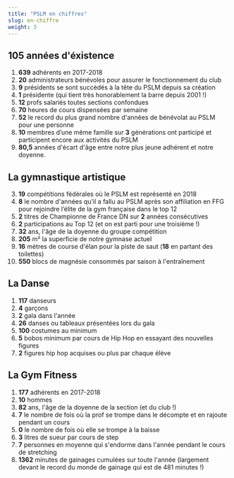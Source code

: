 ```yaml
---
title: "PSLM en chiffres"
slug: en-chiffre
weight: 3
---
```


## 105 années d'éxistence
1. **639** adhérents en 2017-2018
4. **20** administrateurs bénévoles pour assurer le fonctionnement du club
5. **9** présidents se sont succèdés à la tête du PSLM depuis sa création
6. **1** présidente (qui tient très honorablement la barre depuis 2001 !)
6. **12** profs salariés toutes sections confondues
1. **70** heures de cours dispensées par semaine
2. **52** le record du plus grand nombre d'années de bénévolat au PSLM pour une personne
7. **10** membres d’une même famille sur **3** générations ont participé et participent encore aux activités du PSLM
1. **80,5** années d'écart d'âge entre notre plus jeune adhérent et notre doyenne.

## La gymnastique artistique

3. **19** compétitions fédérales où le PSLM est représenté en 2018
10. **8** le nombre d'années qu'il a fallu au PSLM après son affiliation en FFG pour rejoindre l’élite de la gym française dans le top 12
8. **2** titres de Championne de France DN sur **2** années consécutives
9. **2** participations au Top 12 (et on est parti pour une troisième !)
6. **32** ans, l'âge de la doyenne du groupe compétition
2. **205** m² la superficie de notre gymnase actuel
7. **16** mètres de course d'élan pour la piste de saut (**18** en partant des toilettes)
5. **550** blocs de magnésie consommés par saison à l'entraînement

## La Danse

1. **117** danseurs
2. **4** garçons
3. **2** gala dans l'année
3. **26** danses ou tableaux présentées lors du gala
4. **100** costumes au minimum
3. **5** bobos minimum par cours de Hip Hop en essayant des nouvelles figures
4. **2** figures hip hop acquises ou plus par chaque élève


## La Gym Fitness

1. **177** adhérents en 2017-2018
2. **10** hommes
3. **82** ans, l'âge de la doyenne de la section (et du club !)
4. **7** le nombre de fois où la prof se trompe dans le décompte et en rajoute pendant un cours
5. **0** le nombre de fois où elle se trompe à la baisse
7. **3** litres de sueur par cours de step
8. **7** personnes en moyenne qui s'endorme dans l'année pendant le cours de stretching
9. **1362** minutes de gainages cumulées sur toute l'année (largement devant le record du monde de gainage qui est de 481 minutes !)
